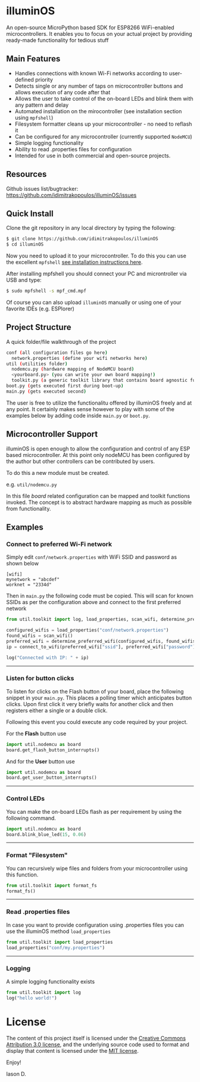 # illuminOS

An open-source MicroPython based SDK for ESP8266 WiFi-enabled microcontrollers. It enables you to focus on your actual project by providing ready-made functionality for tedious stuff

## Main Features

* Handles connections with known Wi-Fi networks according to user-defined priority
* Detects single or any number of taps on microcontroller buttons and allows execution of any code after that
* Allows the user to take control of the on-board LEDs and blink them with any pattern and delay
* Automated installation on the mirocontroller (see installation section using `mpfshell`)
* Filesystem formatter cleans up your microcontroller - no need to reflash it
* Can be configured for any microcontroller (currently supported `NodeMCU`)
* Simple logging functionality
* Ability to read .properties files for configuration
* Intended for use in both commercial and open-source projects.

## Resources

Github issues list/bugtracker: https://github.com/idimitrakopoulos/illuminOS/issues

## Quick Install

Clone the git repository in any local directory by typing the following:

```bash
$ git clone https://github.com/idimitrakopoulos/illuminOS
$ cd illuminOS
```
Now you need to upload it to your microcontroller. To do this you can use the excellent `mpfshell` [see installation instructions here](https://github.com/wendlers/mpfshell#installing). 

After installing mpfshell you should connect your PC and microntroller via USB and type:

```bash
$ sudo mpfshell -s mpf_cmd.mpf
```

Of course you can also upload `illuminOS` manually or using one of your favorite IDEs (e.g. ESPlorer) 

## Project Structure

A quick folder/file walkthrough of the project

```bash
conf (all configuration files go here)
  network.properties (define your wifi networks here)
util (utilities folder)
  nodemcu.py (hardware mapping of NodeMCU board)
  <yourboard.py> (you can write your own board mapping!)
  toolkit.py (a generic toolkit library that contains board agnostic functions)
boot.py (gets executed first during boot-up)
main.py (gets executed second)
```
The user is free to utilize the functionalitu offered by illuminOS freely and at any point. It certainly makes sense however to play with some of the examples below by adding code inside `main.py` or `boot.py`.

## Microcontroller Support

illuminOS is open enough to allow the configuration and control of any ESP based microcontroller. At this point only nodeMCU has been configured by the author but other controllers can be contributed by users. 

To do this a new module must be created.

e.g. `util/nodemcu.py`

In this file _board_ related configuration can be mapped and toolkit functions invoked. The concept is to abstract hardware mapping as much as possible from functionality.

## Examples

### Connect to preferred Wi-Fi network

Simply edit `conf/network.properties` with WiFi SSID and password as shown below

```properties
[wifi]
mynetwork = "abcdef"
worknet = "2334d"
```

Then in `main.py` the following code must be copied. This will scan for known SSIDs as per the configuration above and connect to the first preferred network

```python
from util.toolkit import log, load_properties, scan_wifi, determine_preferred_wifi, connect_to_wifi

configured_wifis = load_properties("conf/network.properties")
found_wifis = scan_wifi()
preferred_wifi = determine_preferred_wifi(configured_wifis, found_wifis)
ip = connect_to_wifi(preferred_wifi["ssid"], preferred_wifi["password"])

log("Connected with IP: " + ip)
```
---

### Listen for button clicks

To listen for clicks on the Flash button of your board, place the following snippet in your `main.py`. This places a polling timer which anticipates button clicks. Upon first click it very briefly waits for another click and then registers either a single or a double click.

Following this event you could execute any code required by your project.

For the **Flash** button use

```python
import util.nodemcu as board
board.get_flash_button_interrupts()
```
And for the **User** button use 

```python
import util.nodemcu as board
board.get_user_button_interrupts()
```

---

### Control LEDs

You can make the on-board LEDs flash as per requirement by using the following command.

```python
import util.nodemcu as board
board.blink_blue_led(15, 0.06)
```

---

### Format "Filesystem"

You can recursively wipe files and folders from your microcontroller using this function. 

```python
from util.toolkit import format_fs
format_fs()
```
---

### Read .properties files

In case you want to provide configuration using .properties files you can use the illuminOS method `load_properties`

```python
from util.toolkit import load_properties
load_properties("conf/my.properties")
```
---

### Logging

A simple logging functionality exists  

```python
from util.toolkit import log
log("hello world!")
```

# License

The content of this project itself is licensed under the [Creative Commons Attribution 3.0 license](http://creativecommons.org/licenses/by/3.0/us/deed.en_US), and the underlying source code used to format and display that content is licensed under the [MIT license](http://opensource.org/licenses/mit-license.php).



Enjoy!

Iason D.

